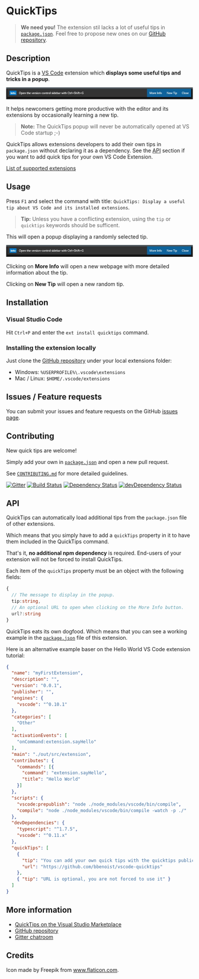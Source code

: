 # QuickTips

> **We need you!** The extension stil lacks a lot of useful tips in [`package.json`][package-json]. Feel free to propose new ones on our [GitHub repository][gh-repo].

## Description

QuickTips is a [VS Code][vscode] extension which **displays some useful tips and tricks in a popup**.

![QuickTips example](images/example.jpg)

It helps newcomers getting more productive with the editor and its extensions by occasionally learning a new tip.

> **Note:** The QuickTips popup will never be automatically opened at VS Code startup ;-)

QuickTips allows extensions developers to add their own tips in `package.json` without declaring it as a dependency. See the [API](#api) section if you want to add quick tips for your own VS Code Extension.

[List of supported extensions][supported-extensions]

## Usage

Press `F1` and select the command with title: `QuickTips: Display a useful tip about VS Code and its installed extensions`.

> **Tip:** Unless you have a conflicting extension, using the `tip` or `quicktips` keywords should be sufficent.

This will open a popup displaying a randomly selected tip.

![QuickTips example](images/example.jpg)

Clicking on **More Info** will open a new webpage with more detailed information about the tip.

Clicking on **New Tip** will open a new random tip.

## Installation
### Visual Studio Code
Hit `Ctrl+P` and enter the `ext install quicktips` command.

### Installing the extension locally
Just clone the [GitHub repository][gh-repo] under your local extensions folder:
* Windows: `%USERPROFILE%\.vscode\extensions`
* Mac / Linux: `$HOME/.vscode/extensions`

## Issues / Feature requests
You can submit your issues and feature requests on the GitHub [issues page][issues].


## Contributing

New quick tips are welcome!

Simply add your own in [`package.json`][package-json] and open a new pull request.

See [`CONTRIBUTING.md`][contributing-md] for more detailed guidelines.

[![Gitter](https://badges.gitter.im/bbenoist/vscode-quicktips.svg)][gitter]
[![Build Status](https://travis-ci.org/bbenoist/vscode-quicktips.svg?branch=master)][travis-ci]
[![Dependency Status](https://david-dm.org/bbenoist/vscode-quicktips.svg)][npm-dependencies]
[![devDependency Status](https://david-dm.org/bbenoist/vscode-quicktips/dev-status.svg)](npm-devdependencies)

## API

QuickTips can automatically load additional tips from the `package.json` file of other extensions.

Which means that you simply have to add a `quickTips` property in it to have them included in the QuickTips command.

That's it, **no additional npm dependency** is required. End-users of your extension will not be forced to install QuickTips.

Each item of the `quickTips` property must be an object with the following fields:

```typescript
{
  // The message to display in the popup.
  tip:string,
  // An optional URL to open when clicking on the More Info button.
  url?:string
}
```

QuickTips eats its own dogfood. Which means that you can see a working example in the [`package.json`][package-json] file of this extension.

Here is an alternative example baser on the Hello World VS Code extension tutorial:

```json
{
  "name": "myFirstExtension",
  "description": "",
  "version": "0.0.1",
  "publisher": "",
  "engines": {
    "vscode": "^0.10.1"
  },
  "categories": [
    "Other"
  ],
  "activationEvents": [
    "onCommand:extension.sayHello"
  ],
  "main": "./out/src/extension",
  "contributes": {
    "commands": [{
      "command": "extension.sayHello",
      "title": "Hello World"
    }]
  },
  "scripts": {
    "vscode:prepublish": "node ./node_modules/vscode/bin/compile",
    "compile": "node ./node_modules/vscode/bin/compile -watch -p ./"
  },
  "devDependencies": {
    "typescript": "^1.7.5",
    "vscode": "^0.11.x"
  },
  "quickTips": [
    {
      "tip": "You can add your own quick tips with the quicktips public API.",
      "url": "https://github.com/bbenoist/vscode-quicktips"
    },
    { "tip": "URL is optional, you are not forced to use it" }
  ]
}
```

## More information
* [QuickTips on the Visual Studio Marketplace][marketplace]
* [GitHub repository][gh-repo]
* [Gitter chatroom][gitter]

## Credits
Icon made by Freepik from www.flaticon.com.

[marketplace]: https://marketplace.visualstudio.com/items/bbenoist.QuickTips
[gh-repo]: https://github.com/bbenoist/vscode-quicktips
[issues]: https://github.com/bbenoist/vscode-quicktips/issues/
[gitter]: https://gitter.im/bbenoist/vscode-quicktips
[travis-ci]: https://travis-ci.org/bbenoist/vscode-quicktips
[npm-dependencies]: https://david-dm.org/bbenoist/vscode-quicktips
[npm-devdependencies]: https://david-dm.org/bbenoist/vscode-quicktips#info=devDependencies
[supported-extensions]: https://github.com/bbenoist/vscode-quicktips/wiki/Extensions-with-QuickTips-support
[contributing-md]: https://github.com/bbenoist/vscode-quicktips/tree/master/CONTRIBUTING.md
[package-json]: https://github.com/bbenoist/vscode-quicktips/tree/master/package.json
[vscode]: https://code.visualstudio.com/
